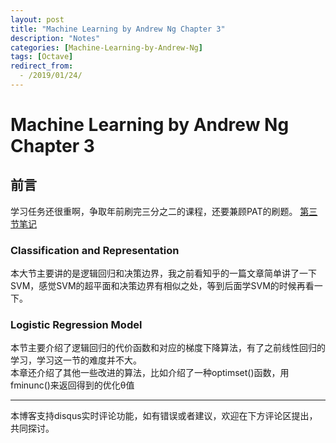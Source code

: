 ```yaml
---
layout: post
title: "Machine Learning by Andrew Ng Chapter 3"
description: "Notes"
categories: [Machine-Learning-by-Andrew-Ng]
tags: [Octave]
redirect_from:
  - /2019/01/24/
---
```

# Machine Learning by Andrew Ng Chapter 3
 
## 前言  

学习任务还很重啊，争取年前刷完三分之二的课程，还要兼顾PAT的刷题。
[第三节笔记](https://www.coursera.org/learn/machine-learning/resources/Zi29t)

### Classification and Representation

本大节主要讲的是逻辑回归和决策边界，我之前看知乎的一篇文章简单讲了一下SVM，感觉SVM的超平面和决策边界有相似之处，等到后面学SVM的时候再看一下。

### Logistic Regression Model

本节主要介绍了逻辑回归的代价函数和对应的梯度下降算法，有了之前线性回归的学习，学习这一节的难度并不大。  
本章还介绍了其他一些改进的算法，比如介绍了一种optimset()函数，用fminunc()来返回得到的优化θ值

---
本博客支持disqus实时评论功能，如有错误或者建议，欢迎在下方评论区提出，共同探讨。
